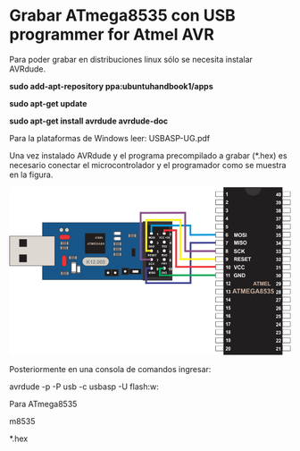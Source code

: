 # Grabar ATmega8535 con USB programmer for Atmel AVR

Para poder grabar en distribuciones linux sólo se necesita 
instalar AVRdude.

**sudo add-apt-repository ppa:ubuntuhandbook1/apps**

**sudo apt-get update**

**sudo apt-get install avrdude avrdude-doc**

Para la plataformas de Windows leer: USBASP-UG.pdf

Una vez instalado AVRdude y el programa precompilado a grabar (*.hex)
es necesario conectar el microcontrolador y el programador como se
muestra en la figura.

![Conexión](../1.-ProgramarATmega8535/AVRProgrammer.png) 

Posteriormente en una consola de comandos ingresar:

avrdude -p <DEVICE> -P usb -c usbasp -U flash:w:<FILE>

Para ATmega8535

<DEVICE> m8535

<FILE> *.hex
